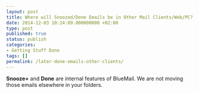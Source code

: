 ```yaml
---
layout: post
title: Where will Snoozed/Done Emails be in Other Mail Clients/Web/PC?
date: 2014-12-03 10:24:09.000000000 +02:00
type: post
published: true
status: publish
categories:
- Getting Stuff Done
tags: []
permalink: /later-done-emails-other-clients/
---
```


**Snooze+** and **Done** are internal features of BlueMail. We are not moving those emails elsewhere in your folders.
